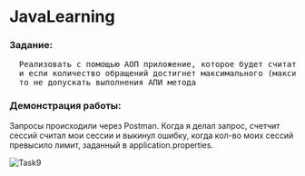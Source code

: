 # JavaLearning

### Задание:
<pre>
  Реализовать с помощью АОП приложение, которое будет считать количество обращений к АПИ методам
  и если количество обращений достигнет максимального (максимальное количество обращений задается в конфигурации),
  то не допускать выполнения АПИ метода
</pre>

### Демонстрация работы:

Запросы происходили через Postman. Когда я делал запрос, счетчит сессий считал мои сессии и выкинул ошибку, когда кол-во моих сессий превысило лимит, заданный в application.properties.

![Task9](https://user-images.githubusercontent.com/74401943/162606642-bd4bb15d-b0d1-4700-82ee-5c74af4d27b4.png)
